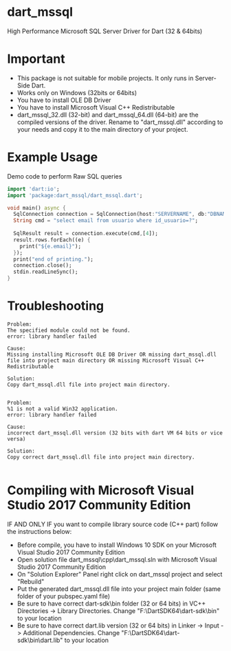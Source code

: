 # dart_mssql

High Performance Microsoft SQL Server Driver for Dart (32 & 64bits)

# Important

- This package is not suitable for mobile projects. It only runs in Server-Side Dart.
- Works only on Windows (32bits or 64bits)
- You have to install OLE DB Driver 
- You have to install Microsoft Visual C++ Redistributable
- dart_mssql_32.dll (32-bit) and dart_mssql_64.dll (64-bit) are the compiled versions of the driver. Rename to "dart_mssql.dll" according to your needs and copy it to the main directory of your project.
 
# Example Usage

Demo code to perform Raw SQL queries

```dart
import 'dart:io';
import 'package:dart_mssql/dart_mssql.dart';

void main() async {
  SqlConnection connection = SqlConnection(host:"SERVERNAME", db:"DBNAME", user:"USERNAME", password:"PASSWORD");
  String cmd = "select email from usuario where id_usuario=?";
  
  SqlResult result = connection.execute(cmd,[4]);
  result.rows.forEach((e) {
    print("${e.email}");
  });
  print("end of printing.");
  connection.close();
  stdin.readLineSync();
}
```

# Troubleshooting

```
Problem:
The specified module could not be found.
error: library handler failed

Cause:
Missing installing Microsoft OLE DB Driver OR missing dart_mssql.dll file into project main directory OR missing Microsoft Visual C++ Redistributable

Solution:
Copy dart_mssql.dll file into project main directory.


Problem:
%1 is not a valid Win32 application.
error: library handler failed

Cause:
incorrect dart_mssql.dll version (32 bits with dart VM 64 bits or vice versa)

Solution:
Copy correct dart_mssql.dll file into project main directory.


```
# Compiling with Microsoft Visual Studio 2017 Community Edition

IF AND ONLY IF you want to compile library source code (C++ part) follow the instructions below:

- Before compile, you have to install Windows 10 SDK on your Microsoft Visual Studio 2017 Community Edition
- Open solution file dart_mssql\cpp\dart_mssql.sln with Microsoft Visual Studio 2017 Community Edition
- On "Solution Explorer" Panel right click on dart_mssql project and select "Rebuild"
- Put the generated dart_mssql.dll file into your project main folder (same folder of your pubspec.yaml file)
- Be sure to have correct dart-sdk\bin folder (32 or 64 bits) in VC++ Directories -> Library Directories. Change "F:\DartSDK64\dart-sdk\bin" to your location
- Be sure to have correct dart.lib version (32 or 64 bits) in Linker -> Input -> Additional Dependencies. Change "F:\DartSDK64\dart-sdk\bin\dart.lib" to your location
